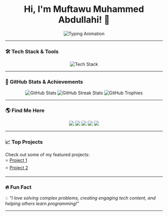 <h1 align="center"> Hi, I'm Muftawu Muhammed Abdullahi! 👋</h1>

<p align="center">
  <img src="https://readme-typing-svg.herokuapp.com?font=Fira+Code&pause=1000&color=F7A400&center=true&vCenter=true&width=435&lines=Full-Stack+Developer+%7C+Tech+YouTuber;Building+Awesome+Web+Experiences;Always+Learning+%7C+JavaScript+%7C+AI+%7C+Flutter" alt="Typing Animation" />
</p>

---

### 🛠️ **Tech Stack & Tools**
<div align="center">
  <img src="https://skillicons.dev/icons?i=html,css,js,ts,react,bootstrap,flutter,nodejs,express,tailwindcss,mysql,postgres,python,cpp,git,github,vscode,motoko,aws,figma,docker" alt="Tech Stack" />
</div>

---

### 🚀 **GitHub Stats & Achievements**
<div align="center">
  <img src="https://github-readme-stats.vercel.app/api?username=YourGitHubUsername&show_icons=true&theme=radical" alt="GitHub Stats" />
  <img src="https://github-readme-streak-stats.herokuapp.com/?user=YourGitHubUsername&theme=radical" alt="GitHub Streak Stats" />
  <img src="https://github-profile-trophy.vercel.app/?username=YourGitHubUsername&theme=onedark" alt="GitHub Trophies" />
</div>

---

### 🌎 **Find Me Here**
<div align="center">
  <a href="https://x.com/muftydevelops" target="_blank"><img src="https://img.shields.io/badge/Twitter-1DA1F2?style=for-the-badge&logo=twitter&logoColor=white"/></a>
  <a href="https://linkedin.com/in/muftydevelops" target="_blank"><img src="https://img.shields.io/badge/LinkedIn-0077B5?style=for-the-badge&logo=linkedin&logoColor=white"/></a>
  <a href="https://youtube.com/@muftydevelops" target="_blank"><img src="https://img.shields.io/badge/YouTube-FF0000?style=for-the-badge&logo=youtube&logoColor=white"/></a>
  <a href="https://tiktok.com/@muftydevelops" target="_blank"><img src="https://img.shields.io/badge/TikTok-FF0000?style=for-the-badge&logo=tiktok&logoColor=white"/></a>
  <a href="https://github.com/muftydevelops" target="_blank"><img src="https://img.shields.io/badge/GitHub-181717?style=for-the-badge&logo=github&logoColor=white"/></a>
</div>

---

### 📈 **Top Projects**
Check out some of my featured projects:  
⭐ [Project 1](https://github.com/YourGitHubUsername/Project1)  
⭐ [Project 2](https://github.com/YourGitHubUsername/Project2)  

---

### 🔥 **Fun Fact**
💡 *"I love solving complex problems, creating engaging tech content, and helping others learn programming!"*

---

